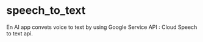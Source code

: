 # speech_to_text
En AI app convets voice to text by using Google Service API : Cloud Speech to text api.
